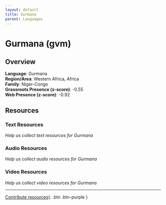 ```yaml
---
layout: default
title: Gurmana
parent: Languages
---
```


# Gurmana (gvm)

## Overview

**Language**: Gurmana  
**Region/Area**: Western Africa, Africa  
**Family**: Niger-Congo  
**Grassroots Presence (z-score)**: -0.55  
**Web Presence (z-score)**: -0.92  

## Resources

### Text Resources
*Help us collect text resources for Gurmana*

### Audio Resources
*Help us collect audio resources for Gurmana*

### Video Resources
*Help us collect video resources for Gurmana*

---

[Contribute resources](https://forms.office.com/e/1SfLJx3u1r){: .btn .btn-purple }
